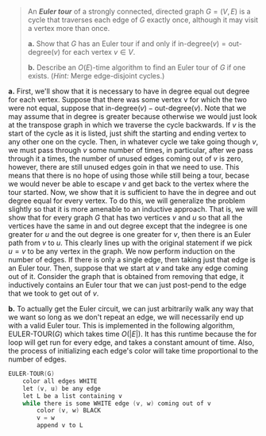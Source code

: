 > An **_Euler tour_** of a strongly connected, directed graph $G = (V, E)$ is a cycle that traverses each edge of $G$ exactly once, although it may visit a vertex more than once.
>
> **a.** Show that $G$ has an Euler tour if and only if $\text{in-degree}(v) = \text{out-degree}(v)$ for each vertex $v \in V$.
>
> **b.** Describe an $O(E)$-time algorithm to find an Euler tour of $G$ if one exists. ($\textit{Hint:}$ Merge edge-disjoint cycles.)

**a.** First, we'll show that it is necessary to have in degree equal out degree for each vertex. Suppose that there was some vertex v for which the two were not equal, suppose that $\text{in-degree}(v) - \text{out-degree}(v)$. Note that we may assume that in degree is greater because otherwise we would just look at the transpose graph in which we traverse the cycle backwards. If $v$ is the start of the cycle as it is listed, just shift the starting and ending vertex to any other one on the cycle. Then, in whatever cycle we take going though $v$, we must pass through $v$ some number of times, in particular, after we pass through it a times, the number of unused edges coming out of $v$ is zero, however, there are still unused edges goin in that we need to use. This means that there is no hope of using those while still being a tour, becase we would never be able to escape $v$ and get back to the vertex where the tour started. Now, we show that it is sufficient to have the in degree and out degree equal for every vertex. To do this, we will generalize the problem slightly so that it is more amenable to an inductive approach. That is, we will show that for every graph $G$ that has two vertices $v$ and $u$ so that all the vertices have the same in and out degree except that the indegree is one greater for $u$ and the out degree is one greater for $v$, then there is an Euler path from $v$ to $u$. This clearly lines up with the original statement if we pick $u = v$ to be any vertex in the graph. We now perform induction on the number of edges. If there is only a single edge, then taking just that edge is an Euler tour. Then, suppose that we start at $v$ and take any edge coming out of it. Consider the graph that is obtained from removing that edge, it inductively contains an Euler tour that we can just post-pend to the edge that we took to get out of $v$.

**b.** To actually get the Euler circuit, we can just arbitrarily walk any way that we want so long as we don't repeat an edge, we will necessarily end up with a valid Euler tour. This is implemented in the following algorithm, $\text{EULER-TOUR}(G)$ which takes time $O(|E|)$. It has this runtime because the for loop will get run for every edge, and takes a constant amount of time. Also, the process of initializing each edge's color will take time proportional to the number of edges.

```cpp
EULER-TOUR(G)
    color all edges WHITE
    let (v, u) be any edge
    let L be a list containing v
    while there is some WHITE edge (v, w) coming out of v
        color (v, w) BLACK
        v = w
        append v to L
```
